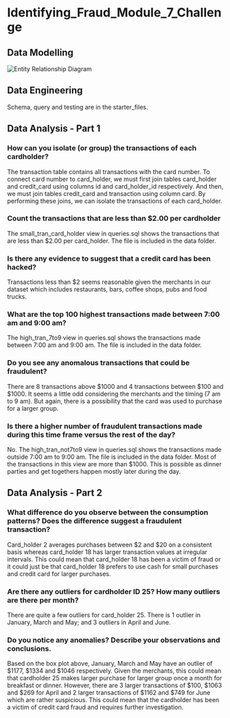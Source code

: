 # Identifying_Fraud_Module_7_Challenge
## Data Modelling
![Entity Relationship Diagram](https://app.quickdatabasediagrams.com/#/d/lrjASe "Entity Relationship Diagram")

## Data Engineering
Schema, query and testing are in the starter_files.

## Data Analysis - Part 1
### How can you isolate (or group) the transactions of each cardholder?

The transaction table contains all transactions with the card number. To connect card number to card_holder, we must first join tables card_holder and credit_card using columns id and card_holder_id respectively. And then, we must join tables credit_card and transaction using column card. By performing these joins, we can isolate the transactions of each card_holder.

### Count the transactions that are less than $2.00 per cardholder
The small_tran_card_holder view in queries.sql shows the transactions that are less than $2.00 per card_holder. The file is included in the data folder.

### Is there any evidence to suggest that a credit card has been hacked?
Transactions less than $2 seems reasonable given the merchants in our dataset which includes restaurants, bars, coffee shops, pubs and food trucks.

### What are the top 100 highest transactions made between 7:00 am and 9:00 am?
The high_tran_7to9 view in queries.sql shows the transactions made between 7:00 am and 9:00 am. The file is included in the data folder.

### Do you see any anomalous transactions that could be fraudulent?
There are 8 transactions above $1000 and 4 transactions between $100 and $1000. It seems a little odd considering the merchants and the timing (7 am to 9 am). But again, there is a possibility that the card was used to purchase for a larger group.

### Is there a higher number of fraudulent transactions made during this time frame versus the rest of the day?
No. The high_tran_not7to9 view in queries.sql shows the transactions made outside 7:00 am to 9:00 am. The file is included in the data folder. Most of the transactions in this view are more than $1000. This is possible as dinner parties and get togethers happen mostly later during the day.

## Data Analysis - Part 2

### What difference do you observe between the consumption patterns? Does the difference suggest a fraudulent transaction?
Card_holder 2 averages purchases between $2 and $20 on a consistent basis whereas card_holder 18 has larger transaction values at irregular intervals. This could mean that card_holder 18 has been a victim of fraud or it could just be that card_holder 18 prefers to use cash for small purchases and credit card for larger purchases.

### Are there any outliers for cardholder ID 25? How many outliers are there per month?
There are quite a few outliers for card_holder 25. There is 1 outlier in January, March and May; and 3 outliers in April and June.

### Do you notice any anomalies? Describe your observations and conclusions.
Based on the box plot above, January, March and May have an outlier of $1177, $1334 and $1046 respectively. Given the merchants, this could mean that cardholder 25 makes larger purchase for larger group once a month for breakfast or dinner. However, there are 3 larger transactions of $100, $1063 and $269 for April and 2 larger transactions of $1162 and $749 for June which are rather suspicious. This could mean that the cardholder has been a victim of credit card fraud and requires further investigation.